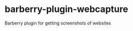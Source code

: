 barberry-plugin-webcapture
==========================

Barberry plugin for getting screenshots of websites